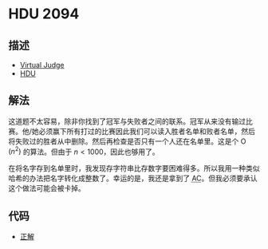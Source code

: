 # HDU 2094

## 描述

- [Virtual Judge](https://vjudge.net/problem/HDU-2094)
- [HDU](http://acm.hdu.edu.cn/showproblem.php?pid=2094)

## 解法

这道题不太容易，除非你找到了冠军与失败者之间的联系。冠军从来没有输过比赛。他/她必须赢下所有打过的比赛因此我们可以读入胜者名单和败者名单，然后将失败过的胜者从中删除。然后再检查是否只有一个人还在名单里。这是个 $\operatorname{O}(n^2)$ 的算法。但由于 $n<1000$，因此也够用了。

在将名字存到名单里时，我发现存字符串比存数字要困难得多。所以我用一种类似哈希的办法把名字转化成整数了。幸运的是，我还是拿到了 <abbr title="通过">AC</abbr>。但我必须要承认这个做法可能会被卡掉。

## 代码

- [正解](HDU.2094.0.cpp)
